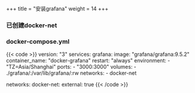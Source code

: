 +++
title = "安装grafana"
weight = 14
+++

### 已创建docker-net
### docker-compose.yml
{{< code >}}
version: "3"
services:
  grafana:
    image: "grafana/grafana:9.5.2"
    container_name: "docker-grafana"
    restart: "always"
    environment:
      - "TZ=Asia/Shanghai"
    ports:
      - "3000:3000"
    volumes:
      - ./grafana/:/var/lib/grafana/:rw
    networks:
      - docker-net

networks:
  docker-net:
    external: true
{{< /code >}}
